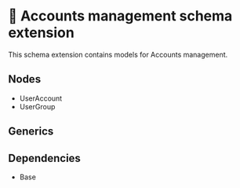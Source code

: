 # 🧩 Accounts management schema extension

This schema extension contains models for Accounts management.

## Nodes

- UserAccount
- UserGroup

## Generics

## Dependencies

- Base